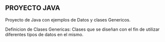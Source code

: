 ## PROYECTO JAVA ##
Proyecto de Java con ejemplos de Datos y clases Genericos.

Definicion de Clases Genericas:
Clases que se diseñan con el fin de utilizar diferentes tipos de datos en el mismo.


